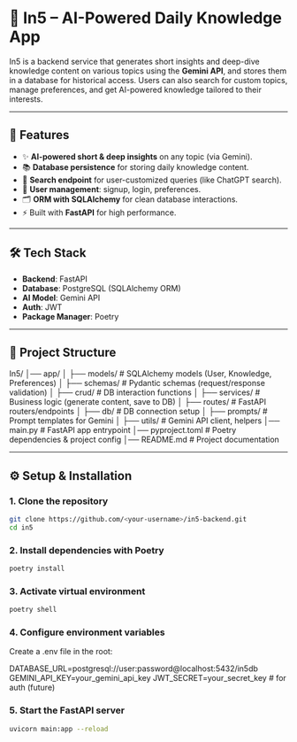 # 📘 In5 – AI-Powered Daily Knowledge App  

In5 is a backend service that generates short insights and deep-dive knowledge content on various topics using the **Gemini API**, and stores them in a database for historical access. Users can also search for custom topics, manage preferences, and get AI-powered knowledge tailored to their interests.  

---

## 🚀 Features  
- ✨ **AI-powered short & deep insights** on any topic (via Gemini).  
- 📚 **Database persistence** for storing daily knowledge content.  
- 🔎 **Search endpoint** for user-customized queries (like ChatGPT search).  
- 👤 **User management**: signup, login, preferences.  
- 🗂️ **ORM with SQLAlchemy** for clean database interactions.  
- ⚡ Built with **FastAPI** for high performance.  

---

## 🛠️ Tech Stack  
- **Backend**: FastAPI  
- **Database**: PostgreSQL (SQLAlchemy ORM)  
- **AI Model**: Gemini API  
- **Auth**: JWT 
- **Package Manager**: Poetry  

---

## 📂 Project Structure  
In5/
│── app/
│ ├── models/ # SQLAlchemy models (User, Knowledge, Preferences)
│ ├── schemas/ # Pydantic schemas (request/response validation)
│ ├── crud/ # DB interaction functions
│ ├── services/ # Business logic (generate content, save to DB)
│ ├── routes/ # FastAPI routers/endpoints
│ ├── db/ # DB connection setup
│ ├── prompts/ # Prompt templates for Gemini
│ ├── utils/ # Gemini API client, helpers
│── main.py # FastAPI app entrypoint
│── pyproject.toml # Poetry dependencies & project config
│── README.md # Project documentation



---

## ⚙️ Setup & Installation  

### 1. Clone the repository
```bash
git clone https://github.com/<your-username>/in5-backend.git
cd in5
```  

### 2. Install dependencies with Poetry
```bash
poetry install
```

### 3. Activate virtual environment
```bash
poetry shell
```

### 4. Configure environment variables

Create a .env file in the root:

DATABASE_URL=postgresql://user:password@localhost:5432/in5db
GEMINI_API_KEY=your_gemini_api_key
JWT_SECRET=your_secret_key   # for auth (future)

### 5. Start the FastAPI server
```bash
uvicorn main:app --reload
```




